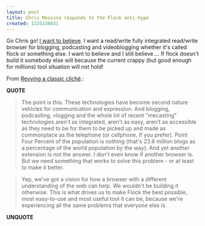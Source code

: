 ```yaml
---
layout: post
title: Chris Messina responds to the Flock anti-hype
created: 1135236831
---
```

<p>Go Chris go! <a href="http://www.rolandtanglao.com/archives/2005/08/11/flock_rocks_or_chris_messina_is_a_demo_god">I want to believe</a>. I want a read/write fully integrated read/write browser for blogging, podcasting and videoblogging whether it's called flock or something else. I want to believe and I still believe.... If flock doesn't build it somebody else will because the current crappy (but good enough for millions) tool situation will not hold! </p> <p>From <a href="http://factoryjoe.com/blog/2005/12/21/revving-a-classic-cliche-2/">Revving a classic clich&eacute;</a>.:</p> <p><strong>QUOTE</strong></p><blockquote>The point is this. These technologies have become second nature vehicles for communication and expression. And blogging, podcasting, vlogging and the whole lot of recent &quot;mecasting&quot; technologies aren't as integrated, aren't as easy, aren't as accessible as they need to be for them to be picked up and made as commonplace as the telephone (or cellphone, if you prefer). Point Four Percent of the population is nothing (that's 23.6 million blogs as a percentage of the world population by the way). And yet another extension is not the answer. I don't even know if another browser is. But we need something that works to solve this problem - or at least to make it better.  </blockquote><blockquote>Yep, we've got a vision for how a browser with a different understanding of the web can help. We wouldn't be building it otherwise. This is what drives us to make Flock the best possible, most easy-to-use and most useful tool it can be, because we're experiencing all the same problems that everyone else is. </blockquote><p><strong>UNQUOTE</strong></p>  
